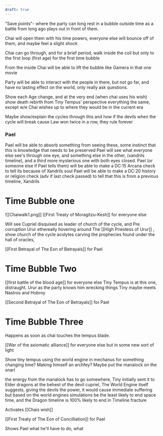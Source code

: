 ```yaml
---
draft: true
---
```

"Save points"- where the party can long rest in a bubble outside time as a battle from long ago plays out in front of them.

Chai will open them with his time powers, everyone else will bounce off of them, and maybe feel a slight shock

Chai can go through, and for a brief period, walk inside the coil but only to the first loop (first age) for the first time bubble

From the inside Chai will be able to lift the bubble like Gamera in that one movie

Party will be able to interact with the people in there, but not go far, and have no lasting effect on the world, only really ask questions.

Show each Age change, and at the very end (when chai uses his wish) show death rebirth from Tiny Tempus' perspective everything the same, except w/e Chai wishes up to where they would be in the current era 

Maybe show/explain the cycles through this and how if the devils when the cycle will break cause Law won twice in a row, they rule forever


### Pael
Pael will be able to absorb something from seeing these, some instinct that this is knowledge that needs to be preserved
Pael will see what everyone else see's through one eye, and something else in the other, (xandrils timeline), and a third more mysterious one with both eyes closed.
Pael (or someone else if Pael tells them) will be able to make a DC:15 Arcana check to tell its because of Xandrils soul
Pael will be able to make a DC:20 history or religion check (adv if last check passed) to tell that this is from a previous timeline, Xandrils


# Time Bubble one
![[Chaiwalk1.png]]
[[First Treaty of Moragitzu-Kesh]] for everyone else

Will see Cupriel disquised as leader of church of the cycle, and Pre corruption Urur ethereally hovering around The [[High Priestess of Urur]] , show church of the cycle acolytes carving the prophecies found under the hall of oracles, 

[[First Betrayal of The Eon of Betrayals]] for Pael



# Time Bubble Two

[[first battle of the blood age]] for everyone else
Tiny Tempus is at this one, distraught. Urur as the party knows him wrecking things
Tiny maybe meets Nastros and Hobroy

[[Second Betrayal of The Eon of Betrayals]] for Pael

# Time Bubble Three

Happens as soon as chai touches the tempus blade.

[[War of the axiomatic alliance]] for everyone else but in some new sort of light

Show tiny tempus using the world engine in mechanus for something changing time? Making himself an archfey?
Maybe put the manalock on the snarl 

the energy from the manalock has to go somewhere, Tiny initially sent it to Elder dragons at the behest of the devil cupriel, The World Engine itself suggests, giving the devils the power,
it would cause immediate suffering but based on the world engines simulations be the least likely to end space time, and the Dragon timeline is 100% likely to end in Timeline fracture 

Activates [[Chais wish]]

[[First Treaty of The Eon of Concilliation]] for Pael

Shows Pael what he'll have to do, what 